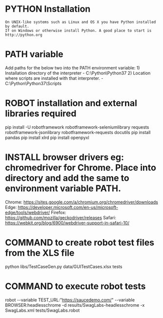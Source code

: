 # PYTHON Installation

    On UNIX-like systems such as Linux and OS X you have Python installed by default.
    If on Windows or otherwise install Python. A good place to start is http://python.org

# PATH variable

Add paths for the below two into the PATH environment variable: 1) Installation directory of the interpreter - C:\Python\Python37 2) Location where scripts are installed with that interpreter. - C:\Python\Python37\Scripts

# ROBOT installation and external libraries required

pip install -U robotframework robotframework-seleniumlibrary requests robotframework-jsonlibrary robotframework-requests docutils
pip install pandas
pip install xlrd
pip install openpyxl

# INSTALL browser drivers eg: chromedriver for Chrome. Place into directory and add the same to environment variable PATH.

Chrome: https://sites.google.com/a/chromium.org/chromedriver/downloads
Edge: https://developer.microsoft.com/en-us/microsoft-edge/tools/webdriver/
Firefox: https://github.com/mozilla/geckodriver/releases
Safari: https://webkit.org/blog/6900/webdriver-support-in-safari-10/

# COMMAND to create robot test files from the XLS file
python libs/TestCaseGen.py data/GUITestCases.xlsx tests

# COMMAND to execute robot tests
robot --variable TEST_URL:"https://saucedemo.com/" --variable BROWSER:headlesschrome -d results/SwagLabs-headlesschrome -x SwagLabs.xml tests/SwagLabs.robot